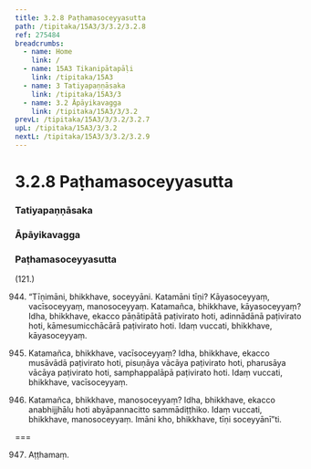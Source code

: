```yaml
---
title: 3.2.8 Paṭhamasoceyyasutta
path: /tipitaka/15A3/3/3.2/3.2.8
ref: 275484
breadcrumbs:
  - name: Home
    link: /
  - name: 15A3 Tikanipātapāḷi
    link: /tipitaka/15A3
  - name: 3 Tatiyapaṇṇāsaka
    link: /tipitaka/15A3/3
  - name: 3.2 Āpāyikavagga
    link: /tipitaka/15A3/3/3.2
prevL: /tipitaka/15A3/3/3.2/3.2.7
upL: /tipitaka/15A3/3/3.2
nextL: /tipitaka/15A3/3/3.2/3.2.9
---
```


# 3.2.8 Paṭhamasoceyyasutta

### Tatiyapaṇṇāsaka

### Āpāyikavagga

### Paṭhamasoceyyasutta

(121.)

944. “Tīṇimāni, bhikkhave, soceyyāni. Katamāni tīṇi? Kāyasoceyyaṃ, vacīsoceyyaṃ, manosoceyyaṃ. Katamañca, bhikkhave, kāyasoceyyaṃ? Idha, bhikkhave, ekacco pāṇātipātā paṭivirato hoti, adinnādānā paṭivirato hoti, kāmesumicchācārā paṭivirato hoti. Idaṃ vuccati, bhikkhave, kāyasoceyyaṃ.

945. Katamañca, bhikkhave, vacīsoceyyaṃ? Idha, bhikkhave, ekacco musāvādā paṭivirato hoti, pisuṇāya vācāya paṭivirato hoti, pharusāya vācāya paṭivirato hoti, samphappalāpā paṭivirato hoti. Idaṃ vuccati, bhikkhave, vacīsoceyyaṃ.

946. Katamañca, bhikkhave, manosoceyyaṃ? Idha, bhikkhave, ekacco anabhijjhālu hoti abyāpannacitto sammādiṭṭhiko. Idaṃ vuccati, bhikkhave, manosoceyyaṃ. Imāni kho, bhikkhave, tīṇi soceyyānī”ti.

===

947. Aṭṭhamaṃ.




